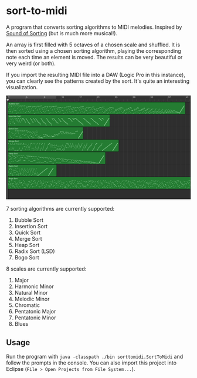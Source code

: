 # sort-to-midi

A program that converts sorting algorithms to MIDI melodies. Inspired by [Sound of Sorting](http://panthema.net/2013/sound-of-sorting/) (but is much more musical!).

An array is first filled with 5 octaves of a chosen scale and shuffled. It is then sorted using a chosen sorting algorithm, playing the corresponding note each time an element is moved. The results can be very beautiful or very weird (or both).

If you import the resulting MIDI file into a DAW (Logic Pro in this instance), you can clearly see the patterns created by the sort. It's quite an interesting visualization.

![Logic Pro Screenshot](https://github.com/AvaLovelace1/sort-to-midi/blob/master/sound-of-sorting.png?raw=true "sound-of-sorting")

7 sorting algorithms are currently supported:
1. Bubble Sort
2. Insertion Sort
3. Quick Sort
4. Merge Sort
5. Heap Sort
6. Radix Sort (LSD)
7. Bogo Sort

8 scales are currently supported:
1. Major
2. Harmonic Minor
3. Natural Minor
4. Melodic Minor
5. Chromatic
6. Pentatonic Major
7. Pentatonic Minor
8. Blues

## Usage

Run the program with `java -classpath ./bin sorttomidi.SortToMidi` and follow the prompts in the console. You can also import this project into Eclipse (`File > Open Projects from File System...`).

